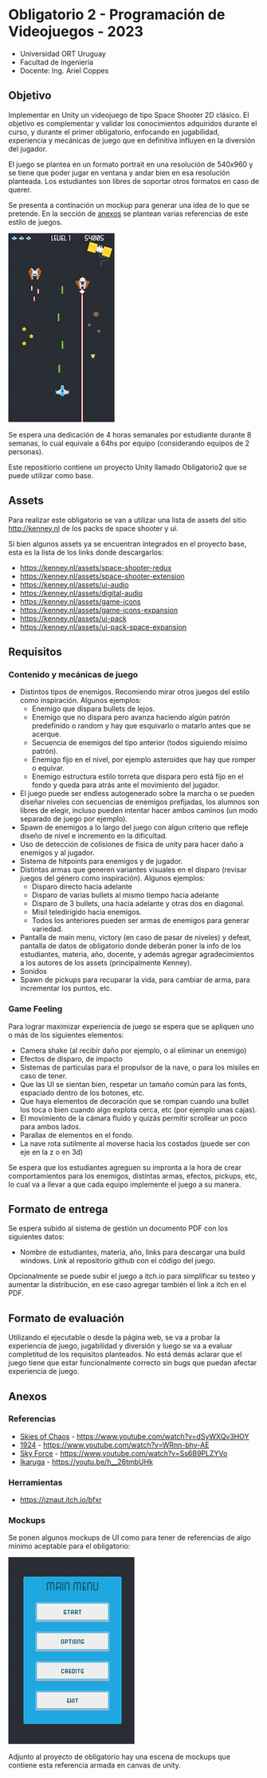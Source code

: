 # Obligatorio 2 - Programación de Videojuegos - 2023

* Universidad ORT Uruguay
* Facultad de Ingeniería
* Docente: Ing. Ariel Coppes

## Objetivo

Implementar en Unity un videojuego de tipo Space Shooter 2D clásico. El objetivo es complementar y validar los conocimientos adquiridos durante el curso, y durante el primer obligatorio, enfocando en jugabilidad, experiencia y mecánicas de juego que en definitiva influyen en la diversión del jugador.

El juego se plantea en un formato portrait en una resolución de 540x960 y se tiene que poder jugar en ventana y andar bien en esa resolución planteada. Los estudiantes son libres de soportar otros formatos en caso de querer.

Se presenta a continación un mockup para generar una idea de lo que se pretende. En la sección de [anexos](#anexos) se plantean varias referencias de este estilo de juegos. 

![Mockup del obligatorio](images/mockup.png)

Se espera una dedicación de 4 horas semanales por estudiante durante 8 semanas, lo cual equivale a 64hs por equipo (considerando equipos de 2 personas). 

Este repositiorio contiene un proyecto Unity llamado Obligatorio2 que se puede utilizar como base.

## Assets

Para realizar este obligatorio se van a utilizar una lista de assets del sitio http://kenney.nl de los packs de space shooter y ui.

Si bien algunos assets ya se encuentran integrados en el proyecto base, esta es la lista de los links donde descargarlos:

* https://kenney.nl/assets/space-shooter-redux
* https://kenney.nl/assets/space-shooter-extension
* https://kenney.nl/assets/ui-audio
* https://kenney.nl/assets/digital-audio
* https://kenney.nl/assets/game-icons
* https://kenney.nl/assets/game-icons-expansion
* https://kenney.nl/assets/ui-pack
* https://kenney.nl/assets/ui-pack-space-expansion

## Requisitos

### Contenido y mecánicas de juego

* Distintos tipos de enemigos. Recomiendo mirar otros juegos del estilo como inspiración. Algunos ejemplos:
  - Enemigo que dispara bullets de lejos.
  - Enemigo que no dispara pero avanza haciendo algún patrón predefinido o random y hay que esquivarlo o matarlo antes que se acerque.
  - Secuencia de enemigos del tipo anterior (todos siguiendo misimo patrón).
  - Enemigo fijo en el nivel, por ejemplo asteroides que hay que romper o equivar.
  - Enemigo estructura estilo torreta que dispara pero está fijo en el fondo y queda para atrás ante el movimiento del jugador.
* El juego puede ser endless autogenerado sobre la marcha o se pueden diseñar niveles con secuencias de enemigos prefijadas, los alumnos son libres de elegir, incluso pueden intentar hacer ambos caminos (un modo separado de juego por ejemplo).
* Spawn de enemigos a lo largo del juego con algun criterio que refleje diseño de nivel e incremento en la dificultad.
* Uso de detección de colisiones de física de unity para hacer daño a enemigos y al jugador.
* Sistema de hitpoints para enemigos y de jugador.
* Distintas armas que generen variantes visuales en el disparo (revisar juegos del género como inspiración). Algunos ejemplos:
  - Disparo directo hacia adelante
  - Disparo de varias bullets al mismo tiempo hacia adelante
  - Disparo de 3 bullets, una hacia adelante y otras dos en diagonal.
  - Misil teledirigido hacia enemigos.
  - Todos los anteriores pueden ser armas de enemigos para generar variedad.
* Pantalla de main menu, victory (en caso de pasar de niveles) y defeat, pantalla de datos de obligatorio donde deberán poner la info de los estudiantes, materia, año, docente, y además agregar agradecimientos a los autores de los assets (principalmente Kenney). 
* Sonidos
* Spawn de pickups para recuparar la vida, para cambiar de arma, para incrementar los puntos, etc.

### Game Feeling

Para lograr maximizar experiencia de juego se espera que se apliquen uno o más de los siguientes elementos:

* Camera shake (al recibir daño por ejemplo, o al eliminar un enemigo)
* Efectos de disparo, de impacto
* Sistemas de particulas para el propulsor de la nave, o para los misiles en caso de tener.
* Que las UI se sientan bien, respetar un tamaño común para las fonts, espaciado dentro de los botones, etc.
* Que haya elementos de decoración que se rompan cuando una bullet los toca o bien cuando algo explota cerca, etc (por ejemplo unas cajas).
* El movimiento de la cámara fluido y quizás permitir scrollear un poco para ambos lados.
* Parallax de elementos en el fondo.
* La nave rota sutilmente al moverse hacia los costados (puede ser con eje en la z o en 3d)

Se espera que los estudiantes agreguen su impronta a la hora de crear comportamientos para los enemigos, distintas armas, efectos, pickups, etc, lo cual va a llevar a que cada equipo implemente el juego a su manera.

## Formato de entrega

Se espera subido al sistema de gestión un documento PDF con los siguientes datos:

* Nombre de estudiantes, materia, año, links para descargar una build windows. Link al repositorio github con el código del juego.

Opcionalmente se puede subir el juego a itch.io para simplificar su testeo y aumentar la distribución, en ese caso agregar también el link a itch en el PDF.

## Formato de evaluación

Utilizando el ejecutable o desde la página web, se va a probar la experiencia de juego, jugabilidad y diversión y luego se va a evaluar completitud de los requisitos planteados. No está demás aclarar que el juego tiene que estar funcionalmente correcto sin bugs que puedan afectar experiencia de juego.

## Anexos

### Referencias

- [Skies of Chaos](https://www.youtube.com/watch?v=dSyWXQv3HOY) - https://www.youtube.com/watch?v=dSyWXQv3HOY
- [1924](https://www.youtube.com/watch?v=WRnn-bhv-AE) - https://www.youtube.com/watch?v=WRnn-bhv-AE
- [Sky Force](https://www.youtube.com/watch?v=Ss6B9PLZYVo) - https://www.youtube.com/watch?v=Ss6B9PLZYVo
- [Ikaruga](https://youtu.be/h__26tmbUHk?t=67) - https://youtu.be/h__26tmbUHk

### Herramientas

- https://iznaut.itch.io/bfxr

### Mockups 

Se ponen algunos mockups de UI como para tener de referencias de algo mínimo aceptable para el obligatorio:

![Mockup del obligatorio](images/mockup-ui.png)

Adjunto al proyecto de obligatorio hay una escena de mockups que contiene esta referencia armada en canvas de unity.  